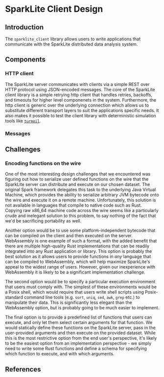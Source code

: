 # SparkLite Client Design

## Introduction
The `sparklite_client` library allows users to write applications that communicate with the SparkLite distributed data analysis system.

## Components

### HTTP client
The SparkLite server communicates with clients via a simple REST over HTTP protocol using JSON-encoded messages. The core of the SparkLite client library is a simple retrying http client that handles retries, backoffs, and timeouts for higher level componenets in the system. Furthermore, the http client is generic over the underlying connection which allows us to substitute different transport layers to suit the applications specific needs. It also makes it possible to test the client library with deterministic simulation tools like [`turmoil`](https://docs.rs/turmoil/latest/turmoil/).

### Messages


## Challenges

### Encoding functions on the wire
One of the most interesting design challenges that we encountered was figuring out how to serialize user defined functions on the wire that the SparkLite server can distribute and execute on our chosen dataset. The original Spark framework delegates this task to the underlying Java Virtual Machine, which provides the ability to serialize arbitrary JVM bytecode onto the wire and execute it on a remote machine. Unfortunately, this solution is not available in languages that compile to native code such as Rust. Copying raw x86_64 machine code across the wire seems like a particularly crude and inelegant solution to this problem, to say nothing of the fact that we'd be sacrificing portability as well.

Another option would be to use some platform-independent bytecode that can be compiled on the client and then executed on the server. WebAssembly is one example of such a format, with the added benefit that there are multiple high-quality Rust implementations that can be readily integrated into any Rust application or library. This option is probably the best solution as it allows users to provide functions in *any* language that can be compiled to WebAssembly, which will help maximize SparkLite's appeal to the widest range of users. However, given our inexperience with WebAssembly it is likely to be a significant implementation challenge.

The second option would be to specify a particular execution environment that users must comply with. The simplest of these environments would be a Posix shell, which would require that users write shell scripts using Posix-standard command line tools (e.g. `sort`, `uniq`, `sed`, `awk`, `grep` etc.) to manipulate their data. This is significantly less elegant than the WebAssembly option, but is probably going to be much easier to implement.

The final option is to provide a predefined list of functions that users can execute, and only let them select certain arguments for that function. We would statically define these functions on the SparkLite server, pass in the user-provided arguments and then execute on the provided dataset. While this is the most restrictive option from the end user's perspective, it's likely to be the easiest option from an implementation perspective - we simply need to write some Rust functions and define a schema for specifying which function to execute, and with which arguments.

## References

